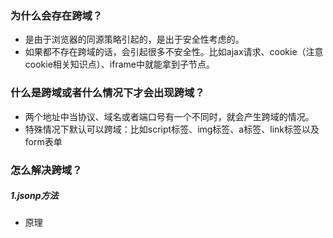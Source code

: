 ### 为什么会存在跨域？
- 是由于浏览器的同源策略引起的，是出于安全性考虑的。
- 如果都不存在跨域的话，会引起很多不安全性。比如ajax请求、cookie（注意cookie相关知识点）、iframe中就能拿到子节点。

### 什么是跨域或者什么情况下才会出现跨域？
- 两个地址中当协议、域名或者端口号有一个不同时，就会产生跨域的情况。
- 特殊情况下默认可以跨域：比如script标签、img标签、a标签、link标签以及form表单

### 怎么解决跨域？
##### 1.jsonp方法
- 原理

